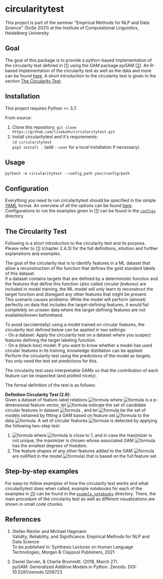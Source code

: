 # circularitytest

This project is part of the seminar "Empirical Methods for NLP and Data Science" (SoSe 2021) at the Institute of Computational Linguistics,
Heidelberg University.

## Goal

The goal of this package is to provide a python-based implementation of the circularity test defined in [[1](#references)]
using the GAM package pyGAM [[2](#references)]. 
An R-based implementation of the circularity test as well as the data and more can be found 
[here](https://www.cl.uni-heidelberg.de/statnlpgroup/empirical_methods/). 
A short introduction to the circularity test is given in the section [The Circularity Test](#the-circularity-test).



## Installation

This project requires Python >= 3.7.

From source: 

  1. Clone this repository:
  `git clone https://github.com/lisakuhn/circularitytest.git`
  2. Install circularitytest and it's requirements:\
  `cd circularitytest`\
  `pip3 install .` (add `--user` for a local installation if necessary).


## Usage

`python3 -m circularitytest --config_path your/config/path`



## Configuration

Everything you need to run circularitytest should be specified in the simple [YAML](http://yaml.org/) format. 
An overview of all the options can be found [here](configs/README.md). \
Configurations to run the examples given in [[1](#References)] can be found in the [`configs`](configs) directory.


## The Circularity Test

Following is a short introduction to the circularity test and its purpose.
Please refer to [[1](#references)] (chapter 2.4.3) for the full definitions, intuition and further explanations 
and examples.

The goal of the circularity test is to identify features in a ML dataset
that allow a reconstruction of the function that defines the gold standard labels of this dataset. \
If a dataset contains targets that are defined by a deterministic function and the features that define this function (also called *circular features*)
are included in model training, the ML model will only learn to reconstruct the target function and disregard any other features that might be present. \
This scenario causes problems: While the model will perform (almost) perfectly on data that includes the target-defining
features, it would fail completely on unseen data where the target-defining features are not available/known beforehand.

To avoid (accidentally) using a model trained on circular features, the circularity test defined below can 
be applied in two settings: \
    - On a dataset: Apply the circularity test on a dataset where you suspect features defining the target labeling function. \
    - On a (black-box) model: If you want to know whether a model has used circular features in its training, knowledge
    distillation can be applied: Perform the circularity test using the predictions of the model as targets. You only need 
    the test set predictions for this.
    
The circularity test uses interpretable GAMs so that the contribution of each feature can be inspected (and plotted nicely).

The formal definition of the test is as follows: 

**Definition Circularity Test (2.6)**: \
Given a dataset of feature-label relations 
![formula](https://render.githubusercontent.com/render/math?math=D=\{(x^{n},y^{n})\}^{N}_{n=1})
 where
![formula](https://render.githubusercontent.com/render/math?math=x^{n}=(x_1,x_2,...,x_p))
 is a p-dimensional feature vector, let 
![formula](https://render.githubusercontent.com/render/math?math=C%20\subseteq%20P(\{1,...,p\}))
 indicate the set of candidate circular features in dataset ![formula](https://render.githubusercontent.com/render/math?math=D)
 , and let
![formula](https://render.githubusercontent.com/render/math?math=M:=\{\mu_c:c\in%20C\})
be the set of models obtained by fitting a GAM based on feature set 
![formula](https://render.githubusercontent.com/render/math?math=c)
to the data 
![formula](https://render.githubusercontent.com/render/math?math=D).
 A set of circular features
![formula](https://render.githubusercontent.com/render/math?math=c*)
is detected by applying the following two-step test:
1. ![formula](https://render.githubusercontent.com/render/math?math=c*=argmax_{c\subseteq%20C}D^2(\mu_c)) 
 where 
 ![formula](https://render.githubusercontent.com/render/math?math=D^2(\mu_{c*})) 
 is close to 1, and in case
the maximizer is not unique, the maximizer is chosen whose
associated GAM 
![formula](https://render.githubusercontent.com/render/math?math=\mu_{c*}) 
has the smallest degrees of freedom.
2. The feature shapes of any other features added to the GAM
 ![formula](https://render.githubusercontent.com/render/math?math=D^2(\mu_{c*})) 
 are nullified in the model 
  ![formula](https://render.githubusercontent.com/render/math?math=\mu\{1,...,p\})) 
that is based on the full
feature set.




## Step-by-step examples

For easy-to-follow examples of how the circularity test works and what circularitytest does when called, 
example notebooks for each of the examples in [[1]](#references) can be found in the [`example_notebooks`](example_notebooks) directory. There, the main procedure 
of the circularity test as well as different visualizations are shown in small code chunks.




## References

1. Stefan Riezler and Michael Hagmann \
Validity, Reliability, and Significance: Empirical Methods for NLP and Data Science\
To be published in: Synthesis Lectures on Human Language Technologies, Morgan & Claypool Publishers, 2021

2. Daniel Servén, & Charlie Brummitt. (2018, March 27). \
pyGAM: Generalized Additive Models in Python. Zenodo. DOI: 10.5281/zenodo.1208723



